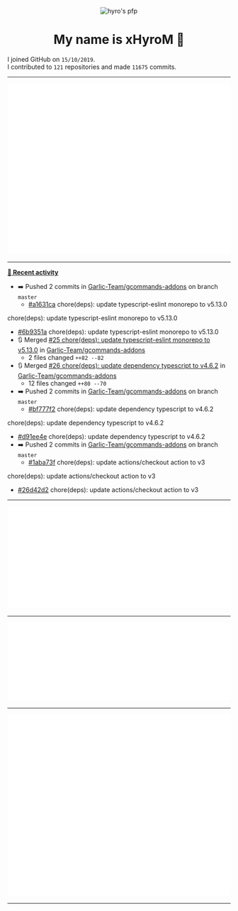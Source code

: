 <p align="center">
    <img src="https://avatars.githubusercontent.com/u/56601352" width="192" alt="hyro's pfp" />
    <h1 align="center">My name is xHyroM 👋</h1>
</p>

I joined GitHub on `15/10/2019`.  
I contributed to `121` repositories and made `11675` commits.  

___

<img src="https://github.com/xHyroM/xHyroM/blob/master/.cache/base.svg">

___

**[📰 Recent activity](https://github.com/xHyroM)**
* ➡️ Pushed 2 commits in [Garlic-Team/gcommands-addons](https://github.com/Garlic-Team/gcommands-addons) on branch `master`
  * [#a1631ca](https://github.com/Garlic-Team/gcommands-addons/commit/a1631ca) chore(deps): update typescript-eslint monorepo to v5.13.0

chore(deps): update typescript-eslint monorepo to v5.13.0
  * [#6b9351a](https://github.com/Garlic-Team/gcommands-addons/commit/6b9351a) chore(deps): update typescript-eslint monorepo to v5.13.0
* 🔃 Merged [#25 chore(deps): update typescript-eslint monorepo to v5.13.0](https://github.com/Garlic-Team/gcommands-addons/pull/25) in [Garlic-Team/gcommands-addons](https://github.com/Garlic-Team/gcommands-addons)
  * 2 files changed `++82 --82`
* 🔃 Merged [#26 chore(deps): update dependency typescript to v4.6.2](https://github.com/Garlic-Team/gcommands-addons/pull/26) in [Garlic-Team/gcommands-addons](https://github.com/Garlic-Team/gcommands-addons)
  * 12 files changed `++80 --70`
* ➡️ Pushed 2 commits in [Garlic-Team/gcommands-addons](https://github.com/Garlic-Team/gcommands-addons) on branch `master`
  * [#bf777f2](https://github.com/Garlic-Team/gcommands-addons/commit/bf777f2) chore(deps): update dependency typescript to v4.6.2

chore(deps): update dependency typescript to v4.6.2
  * [#d91ee4e](https://github.com/Garlic-Team/gcommands-addons/commit/d91ee4e) chore(deps): update dependency typescript to v4.6.2
* ➡️ Pushed 2 commits in [Garlic-Team/gcommands-addons](https://github.com/Garlic-Team/gcommands-addons) on branch `master`
  * [#1aba73f](https://github.com/Garlic-Team/gcommands-addons/commit/1aba73f) chore(deps): update actions/checkout action to v3

chore(deps): update actions/checkout action to v3
  * [#26d42d2](https://github.com/Garlic-Team/gcommands-addons/commit/26d42d2) chore(deps): update actions/checkout action to v3


___

<img src="https://github.com/xHyroM/xHyroM/blob/master/.cache/isocalendar.svg">

___

<img src="https://github.com/xHyroM/xHyroM/blob/master/.cache/languages.svg">

___

<img src="https://github.com/xHyroM/xHyroM/blob/master/.cache/achievements.svg">

___
